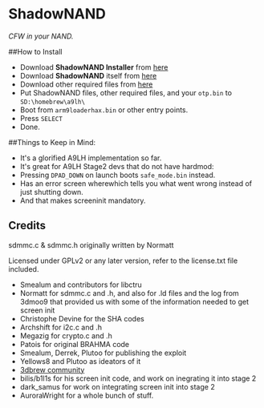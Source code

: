 # ShadowNAND
*CFW in your NAND.*

##How to Install
* Download **ShadowNAND Installer** from [here](https://github.com/RShadowhand/ShadowNAND_Installer/releases/latest)
* Download **ShadowNAND** itself from [here](https://github.com/RShadowhand/ShadowNAND/releases/latest)
* Download other required files from [here](https://mega.co.nz/#!RwUDVL5T!65gKJHAAVFk3R0jCA7zRFC5q5QTsL5CLoRUoqhET-WI)
* Put ShadowNAND files, other required files, and your `otp.bin` to `SD:\homebrew\a9lh\`
* Boot from `arm9loaderhax.bin` or other entry points.
* Press `SELECT`
* Done.

##Things to Keep in Mind:
* It's a glorified A9LH implementation so far.
* It's great for A9LH Stage2 devs that do not have hardmod:
 *  Pressing `DPAD_DOWN` on launch boots `safe_mode.bin` instead.
* Has an error screen wherewhich tells you what went wrong instead of just shutting down.
 * And that makes screeninit mandatory.

## Credits

sdmmc.c & sdmmc.h originally written by Normatt

Licensed under GPLv2 or any later version, refer to the license.txt file included.

* Smealum and contributors for libctru
* Normatt for sdmmc.c and .h, and also for .ld files and the log from 3dmoo9 that provided us with some of the information needed to get screen init
* Christophe Devine for the SHA codes
* Archshift for i2c.c and .h
* Megazig for crypto.c and .h
* Patois for original BRAHMA code
* Smealum, Derrek, Plutoo for publishing the exploit
* Yellows8 and Plutoo as ideators of it
* [3dbrew community](http://3dbrew.org/)
* bilis/b1l1s for his screen init code, and work on inegrating it into stage 2
* dark_samus for work on integrating screen init into stage 2
* AuroraWright for a whole bunch of stuff.

